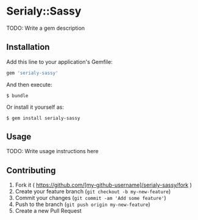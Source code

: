 # Serialy::Sassy

TODO: Write a gem description

## Installation

Add this line to your application's Gemfile:

```ruby
gem 'serialy-sassy'
```

And then execute:

    $ bundle

Or install it yourself as:

    $ gem install serialy-sassy

## Usage

TODO: Write usage instructions here

## Contributing

1. Fork it ( https://github.com/[my-github-username]/serialy-sassy/fork )
2. Create your feature branch (`git checkout -b my-new-feature`)
3. Commit your changes (`git commit -am 'Add some feature'`)
4. Push to the branch (`git push origin my-new-feature`)
5. Create a new Pull Request
